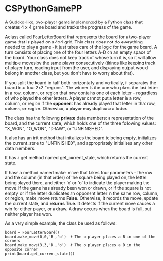 # CSPythonGamePP
A Sudoko-like, two-player game implemented by a Python class that creates 4 x 4 game board and tracks the progress of the game. 

Aclass called FourLetterBoard that represents the board for a two-player game that is played on a 4x4 grid. This class does not do everything needed to play a game - it just takes care of the logic for the game board. A turn consists of placing one of the four letters A-D on an empty space of the board. Your class does not keep track of whose turn it is, so it will allow multiple moves by the same player consecutively (things like keeping track of player turn, reading input from the user, and displaying output would belong in another class, but you don't have to worry about that).

If you split the board in half both horizontally and vertically, it separates the board into four 2x2 "regions". The winner is the one who plays the last letter in a row, column, or region that now contains one of each letter - regardless of who played the other letters. A player cannot put a letter in a row, column, or region if the **opponent** has already played that letter in that row, column, or region. Otherwise, a player may duplicate a letter.

The class has the following **private** data members: a representation of the board, and the current state, which holds one of the three following values: "X_WON", "O_WON", "DRAW", or "UNFINISHED". 

It also has an init method that initializes the board to being empty, initializes the current_state to "UNFINISHED", and appropriately initializes any other data members. 

It has a get method named get_current_state, which returns the current state.

It hase a method named make_move that takes four parameters - the row and the column (in that order) of the square being played on, the letter being played there, and either 'x' or 'o' to indicate the player making the move. If the game has already been won or drawn, or if the square is not empty, or if the letter duplicates an opponent letter in the same row, column, or region, make_move returns **False**. Otherwise, it records the move, update the current state, and **returns True**. It detects if the current move causes a win for either player, or a draw. A draw occurs when the board is full, but neither player has won.

As a very simple example, the class be used as follows:
```
board = FourLetterBoard()
board.make_move(0,0,'B','o')  # The o player places a B in one of the corners
board.make_move(3,3,'D','o')  # The o player places a D in the opposite corner
print(board.get_current_state())
```
